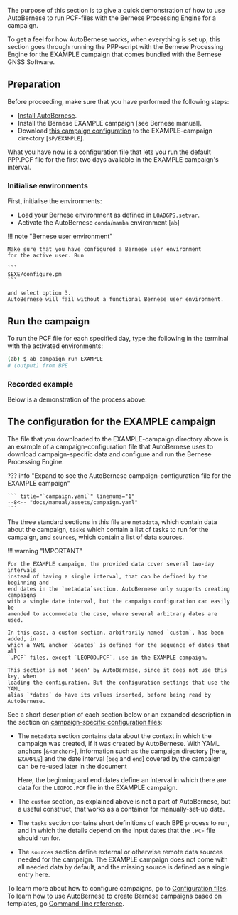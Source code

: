 The purpose of this section is to give a quick demonstration of how to use
AutoBernese to run PCF-files with the Bernese Processing Engine for a campaign.

To get a feel for how AutoBernese works, when everything is set up, this section
goes through running the PPP-script with the Bernese Processing Engine for the
EXAMPLE campaign that comes bundled with the Bernese GNSS Software.


## Preparation

Before proceeding, make sure that you have performed the following steps:

*   [Install AutoBernese](install-autobernese.md).
*   Install the Bernese EXAMPLE campaign [see Bernese manual].
*   Download [this campaign configuration](assets/campaign.yaml) to the
    EXAMPLE-campaign directory [`$P/EXAMPLE`].

What you have now is a configuration file that lets you run the default PPP.PCF
file for the first two days available in the EXAMPLE campaign's interval.


### Initialise environments

First, initialise the environments:

*   Load your Bernese environment as defined in `LOADGPS.setvar`.
*   Activate the AutoBernese `conda`/`mamba` environment [`ab`]

!!! note "Bernese user environment"

    Make sure that you have configured a Bernese user environment
    for the active user. Run

    ```
    $EXE/configure.pm
    ```

    and select option 3.
    AutoBernese will fail without a functional Bernese user environment.

## Run the campaign

To run the PCF file for each specified day, type the following in the terminal
with the activated environments:

```sh
(ab) $ ab campaign run EXAMPLE
# (output) from BPE
```


### Recorded example

Below is a demonstration of the process above:

<div id="demo"></div>

<script>
window.onload = () => {
    let filename = '../assets/quick-start_run.cast';
    let element_id = 'demo';
    let options = {
        speed: 2,
        idleTimeLimit: 2,
    };
    AsciinemaPlayer.create(filename, document.getElementById(element_id), options);
}
</script>


## The configuration for the EXAMPLE campaign

The file that you downloaded to the EXAMPLE-campaign directory above is an
example of a campaign-configuration file that AutoBernese uses to download
campaign-specific data and configure and run the Bernese Processing Engine.

??? info "Expand to see the AutoBernese campaign-configuration file for the EXAMPLE campaign"

    ``` title="`campaign.yaml`" linenums="1"
    --8<-- "docs/manual/assets/campaign.yaml"
    ```

The three standard sections in this file are `metadata`, which contain data
about the campaign, `tasks` which contain a list of tasks to run for the
campaign, and `sources`, which contain a list of data sources.

!!! warning "IMPORTANT"

    For the EXAMPLE campaign, the provided data cover several two-day intervals
    instead of having a single interval, that can be defined by the beginning and
    end dates in the `metadata`section. AutoBernese only supports creating campaigns
    with a single date interval, but the campaign configuration can easily be
    amended to accommodate the case, where several arbitrary dates are used.

    In this case, a custom section, arbitrarily named `custom`, has been added, in
    which a YAML anchor `&dates` is defined for the sequence of dates that all
    `.PCF` files, except `LEOPOD.PCF`, use in the EXAMPLE campaign.

    This section is not 'seen' by AutoBernese, since it does not use this key, when
    loading the configuration. But the configuration settings that use the YAML
    alias `*dates` do have its values inserted, before being read by AutoBernese.

See a short description of each section below or an expanded description in the
section on [campaign-specific configuration files][AB-C-CONFIG]:

[AB-C-CONFIG]: configuration-files.md#campaign-configuration

*   The `metadata` section contains data about the context in which the campaign
    was created, if it was created by AutoBernese. With YAML anchors
    [`&<anchor>`], information such as the campaign directory [here,  `EXAMPLE`]
    and the date interval [`beg` and `end`] covered by the campaign can be
    re-used later in the document

    Here, the beginning and end dates define an interval in which there are data
    for the `LEOPOD.PCF` file in the EXAMPLE campaign.

*   The `custom` section, as explained above is not a part of AutoBernese, but a
    useful construct, that works as a container for manually-set-up data.

*   The `tasks` section contains short definitions of each BPE process to run,
    and in which the details depend on the input dates that the `.PCF` file
    should run for.

*   The `sources` section define external or otherwise remote data sources
    needed for the campaign. The EXAMPLE campaign does not come with all needed
    data by default, and the missing source is defined as a single entry here.

To learn more about how to configure campaigns, go to [Configuration files]. To
learn how to use AutoBernese to create Bernese campaigns based on templates, go
[Command-line reference].

[Configuration files]: configuration-files.md
[Command-line reference]: command-reference.md
